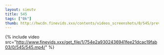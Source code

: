 ```yaml
--- 
layout: sieutv
title: 545
tags: ["0k"]
thumb: http://hwcdn.finevids.xxx/contents/videos_screenshots/0/545/preview.mp4.jpg
---
```

{% include video src="http://www.finevids.xxx/get_file/1/754e2a9302436941fee21dcac19fab03/0/545/545.mp4/" %} 
